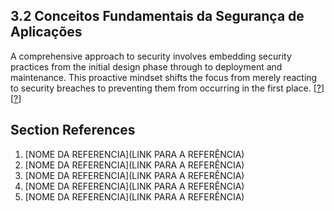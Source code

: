 ## 3.2 Conceitos Fundamentais da Segurança de Aplicações <!-- INCOMPLETO -->

A comprehensive approach to security involves embedding security practices from the initial design phase through to deployment and maintenance. This proactive mindset shifts the focus from merely reacting to security breaches to preventing them from occurring in the first place. [[?](#ref-?)] [[?](#ref-?)]


## Section References

1. <a name="ref-?"></a>[NOME DA REFERENCIA](LINK PARA A REFERÊNCIA) <!-- REF-? -->
2. <a name="ref-?"></a>[NOME DA REFERENCIA](LINK PARA A REFERÊNCIA) <!-- REF-? -->
3. <a name="ref-?"></a>[NOME DA REFERENCIA](LINK PARA A REFERÊNCIA) <!-- REF-? -->
4. <a name="ref-?"></a>[NOME DA REFERENCIA](LINK PARA A REFERÊNCIA) <!-- REF-? -->
5. <a name="ref-?"></a>[NOME DA REFERENCIA](LINK PARA A REFERÊNCIA) <!-- REF-? -->